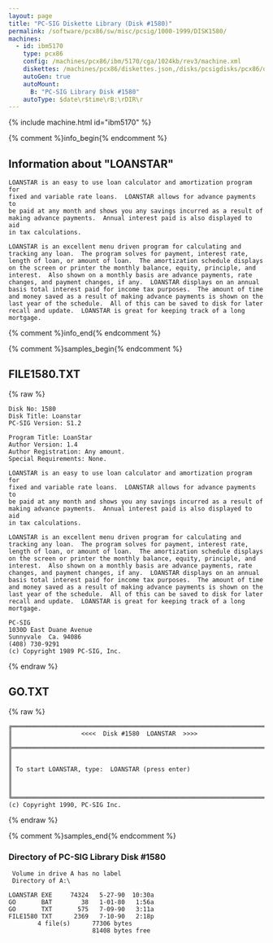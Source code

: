 ```yaml
---
layout: page
title: "PC-SIG Diskette Library (Disk #1580)"
permalink: /software/pcx86/sw/misc/pcsig/1000-1999/DISK1580/
machines:
  - id: ibm5170
    type: pcx86
    config: /machines/pcx86/ibm/5170/cga/1024kb/rev3/machine.xml
    diskettes: /machines/pcx86/diskettes.json,/disks/pcsigdisks/pcx86/diskettes.json
    autoGen: true
    autoMount:
      B: "PC-SIG Library Disk #1580"
    autoType: $date\r$time\rB:\rDIR\r
---
```


{% include machine.html id="ibm5170" %}

{% comment %}info_begin{% endcomment %}

## Information about "LOANSTAR"

    LOANSTAR is an easy to use loan calculator and amortization program for
    fixed and variable rate loans.  LOANSTAR allows for advance payments to
    be paid at any month and shows you any savings incurred as a result of
    making advance payments.  Annual interest paid is also displayed to aid
    in tax calculations.
    
    LOANSTAR is an excellent menu driven program for calculating and
    tracking any loan.  The program solves for payment, interest rate,
    length of loan, or amount of loan.  The amortization schedule displays
    on the screen or printer the monthly balance, equity, principle, and
    interest.  Also shown on a monthly basis are advance payments, rate
    changes, and payment changes, if any.  LOANSTAR displays on an annual
    basis total interest paid for income tax purposes.  The amount of time
    and money saved as a result of making advance payments is shown on the
    last year of the schedule.  All of this can be saved to disk for later
    recall and update.  LOANSTAR is great for keeping track of a long
    mortgage.
{% comment %}info_end{% endcomment %}

{% comment %}samples_begin{% endcomment %}

## FILE1580.TXT

{% raw %}
```
Disk No: 1580                                                           
Disk Title: Loanstar                                                    
PC-SIG Version: S1.2                                                    
                                                                        
Program Title: LoanStar                                                 
Author Version: 1.4                                                     
Author Registration: Any amount.                                        
Special Requirements: None.                                             
                                                                        
LOANSTAR is an easy to use loan calculator and amortization program for 
fixed and variable rate loans.  LOANSTAR allows for advance payments to 
be paid at any month and shows you any savings incurred as a result of  
making advance payments.  Annual interest paid is also displayed to aid 
in tax calculations.                                                    
                                                                        
LOANSTAR is an excellent menu driven program for calculating and        
tracking any loan.  The program solves for payment, interest rate,      
length of loan, or amount of loan.  The amortization schedule displays  
on the screen or printer the monthly balance, equity, principle, and    
interest.  Also shown on a monthly basis are advance payments, rate     
changes, and payment changes, if any.  LOANSTAR displays on an annual   
basis total interest paid for income tax purposes.  The amount of time  
and money saved as a result of making advance payments is shown on the  
last year of the schedule.  All of this can be saved to disk for later  
recall and update.  LOANSTAR is great for keeping track of a long       
mortgage.                                                               
                                                                        
PC-SIG                                                                  
1030D East Duane Avenue                                                 
Sunnyvale  Ca. 94086                                                    
(408) 730-9291                                                          
(c) Copyright 1989 PC-SIG, Inc.                                         
```
{% endraw %}

## GO.TXT

{% raw %}
```
╔═════════════════════════════════════════════════════════════════════════╗
║                   <<<<  Disk #1580  LOANSTAR  >>>>                      ║
╠═════════════════════════════════════════════════════════════════════════╣
║                                                                         ║
║ To start LOANSTAR, type:  LOANSTAR (press enter)                        ║
║                                                                         ║
╚═════════════════════════════════════════════════════════════════════════╝
(c) Copyright 1990, PC-SIG Inc.
```
{% endraw %}

{% comment %}samples_end{% endcomment %}

### Directory of PC-SIG Library Disk #1580

     Volume in drive A has no label
     Directory of A:\

    LOANSTAR EXE     74324   5-27-90  10:30a
    GO       BAT        38   1-01-80   1:56a
    GO       TXT       575   7-09-90   3:11a
    FILE1580 TXT      2369   7-10-90   2:18p
            4 file(s)      77306 bytes
                           81408 bytes free
